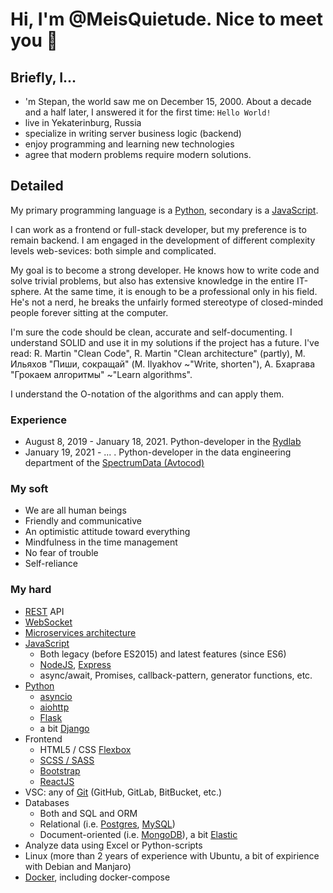 # Hi, I'm @MeisQuietude. Nice to meet you 👋

## Briefly, I...

- 'm Stepan, the world saw me on December 15, 2000. About a decade and a half later, I answered it for the first time: `Hello World!`
- live in Yekaterinburg, Russia
- specialize in writing server business logic (backend)
- enjoy programming and learning new technologies
- agree that modern problems require modern solutions.

## Detailed

My primary programming language is a [Python](https://www.python.org/), secondary is a [JavaScript](https://www.javascript.com/).

I can work as a frontend or full-stack developer, but my preference is to remain backend. I am engaged in the development of different complexity levels web-sevices: both simple and complicated.

My goal is to become a strong developer. He knows how to write code and solve trivial problems, but also has extensive knowledge in the entire IT-sphere. At the same time, it is enough to be a professional only in his field. He's not a nerd, he breaks the unfairly formed stereotype of closed-minded people forever sitting at the computer.

I'm sure the code should be clean, accurate and self-documenting. I understand SOLID and use it in my solutions if the project has a future. I've read: R. Martin "Clean Code", R. Martin "Clean architecture" (partly), М. Ильяхов "Пиши, сокращай" (M. Ilyakhov ~"Write, shorten"), А. Бхаргава "Грокаем алгоритмы" ~"Learn algorithms".

I understand the O-notation of the algorithms and can apply them.

### Experience

- August 8, 2019 - January 18, 2021. Python-developer in the [Rydlab](https://www.rydlab.ru/)
- January 19, 2021 - ... . Python-developer in the data engineering department of the [SpectrumData (Avtocod)](https://avtocod.ru/)

### My soft

- We are all human beings
- Friendly and communicative
- An optimistic attitude toward everything
- Mindfulness in the time management
- No fear of trouble
- Self-reliance

### My hard

- [REST](https://en.wikipedia.org/wiki/Representational_state_transfer) API
- [WebSocket](https://en.wikipedia.org/wiki/WebSocket)
- [Microservices architecture](https://docs.microsoft.com/en-us/dotnet/architecture/microservices/architect-microservice-container-applications/microservices-architecture)
- [JavaScript](https://www.javascript.com/)
    - Both legacy (before ES2015) and latest features (since ES6)
    - [NodeJS](https://nodejs.org/), [Express](http://expressjs.com/)
    - async/await, Promises, callback-pattern, generator functions, etc.
- [Python](https://www.python.org/)
    - [asyncio](https://docs.python.org/3/library/asyncio.html)
    - [aiohttp](https://docs.aiohttp.org/en/stable/)
    - [Flask](https://flask.palletsprojects.com/)
    - a bit [Django](https://www.djangoproject.com/)
- Frontend
    - HTML5 / CSS [Flexbox](https://developer.mozilla.org/en-US/docs/Learn/CSS/CSS_layout/Flexbox)
    - [SCSS / SASS](https://sass-lang.com/)
    - [Bootstrap](https://getbootstrap.com/)
    - [ReactJS](https://reactjs.org/)
- VSC: any of [Git](https://git-scm.com/) (GitHub, GitLab, BitBucket, etc.)
- Databases
    - Both and SQL and ORM
    - Relational (i.e. [Postgres](https://www.postgresql.org/), [MySQL](https://www.mysql.com/))
    - Document-oriented (i.e. [MongoDB](https://www.mongodb.com/)), a bit [Elastic](https://www.elastic.co/)
- Analyze data using Excel or Python-scripts
- Linux (more than 2 years of experience with Ubuntu, a bit of expirience with Debian and Manjaro)
- [Docker](https://www.docker.com/), including docker-compose

